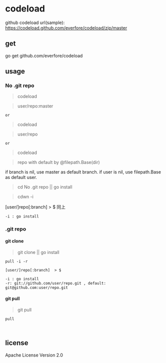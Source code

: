 # 	codeload

github codeload url(sample): https://codeload.github.com/everfore/codeload/zip/master

##	get

go get github.com/everfore/codeload

##	usage

### No .git repo

>codeload

>user/repo:master

	or

>codeload

>user/repo

	or

>codeload

>repo    with default by @filepath.Base(dir)

if branch is nil, use master as default branch.
if user is nil, use filepath.Base as default user.


>cd No .git repo || go install

>cdwn -i

[user/]repo[:branch]  > $ 同上
```
-i : go install
```

### .git repo

#### git clone 

>git clone || go install


```
pull -i -r

[user/]repo[:branch]  > $

```

```
-i : go install
-r: git://github.com/user/repo.git , default: git@github.com:user/repo.git
```

#### git pull

>git pull


```
pull



```

##	license

Apache License Version 2.0
